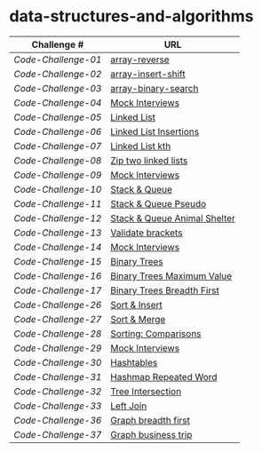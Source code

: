 # data-structures-and-algorithms

| **Challenge #** |                             **URL**                          |
| --------------- | -------------------------------------------------------------|
|*Code-Challenge-01*|[array-reverse](./array-reverse/read-me-array-reverse.md)|
|*Code-Challenge-02*|[array-insert-shift](./array-insert-shift/read-me-array-insert-shift.md)|
|*Code-Challenge-03*|[array-binary-search](./array-binary-search/read-me-array-binary-search.md)|
|*Code-Challenge-04*|[Mock Interviews](./mock-Interviews/mock-interviews.md)|
|*Code-Challenge-05*|[Linked List](./linked_list/read-me-linked-list.md)|
|*Code-Challenge-06*|[Linked List Insertions](./linked_list/read-me-linked-list.md)|
|*Code-Challenge-07*|[Linked List kth](./linked_list/read-me-linked-list.md)|
|*Code-Challenge-08*|[Zip two linked lists](./linked_list/read-me-linked-list.md)|
|*Code-Challenge-09*|[Mock Interviews](./mock-Interviews/mock-interviews2.md)|
|*Code-Challenge-10*|[Stack & Queue](./stacks_and_queues/Stack-and-Queue.md)|
|*Code-Challenge-11*|[Stack & Queue Pseudo](./stack-queue-pseudo/pseudo_queue.md)|
|*Code-Challenge-12*|[Stack & Queue Animal Shelter](./animal_shelter/README.md) |
|*Code-Challenge-13*|[Validate brackets](./stack_queue_brackets/README.md) |
|*Code-Challenge-14*|[Mock Interviews](./mock-Interviews/mock-interviews3.md) |
|*Code-Challenge-15*|[Binary Trees](./trees/README.md) |
|*Code-Challenge-16*|[Binary Trees Maximum Value](./trees/README2.md) |
|*Code-Challenge-17*|[Binary Trees Breadth First](./trees/README3.md) |
|*Code-Challenge-26*|[Sort & Insert](./sorted-insertion/README.md) |
|*Code-Challenge-27*|[Sort & Merge](./sort-merge/README.md) |
|*Code-Challenge-28*|[Sorting: Comparisons](./SortingComparisons/README.md) |
|*Code-Challenge-29*|[Mock Interviews](./mock-Interviews/mock-interviews4.md) |
|*Code-Challenge-30*|[Hashtables](./HashTable/README.md) |
|*Code-Challenge-31*|[Hashmap Repeated Word](.//hashmap-repeated-word/README.md) |
|*Code-Challenge-32*|[Tree Intersection](./tree_intersection/README.md) |
|*Code-Challenge-33*|[Left Join](./Left_Join/README.md) |
|*Code-Challenge-36*|[Graph breadth first](./graph/README2.md) |
|*Code-Challenge-37*|[Graph business trip](./graph/README3.md) |